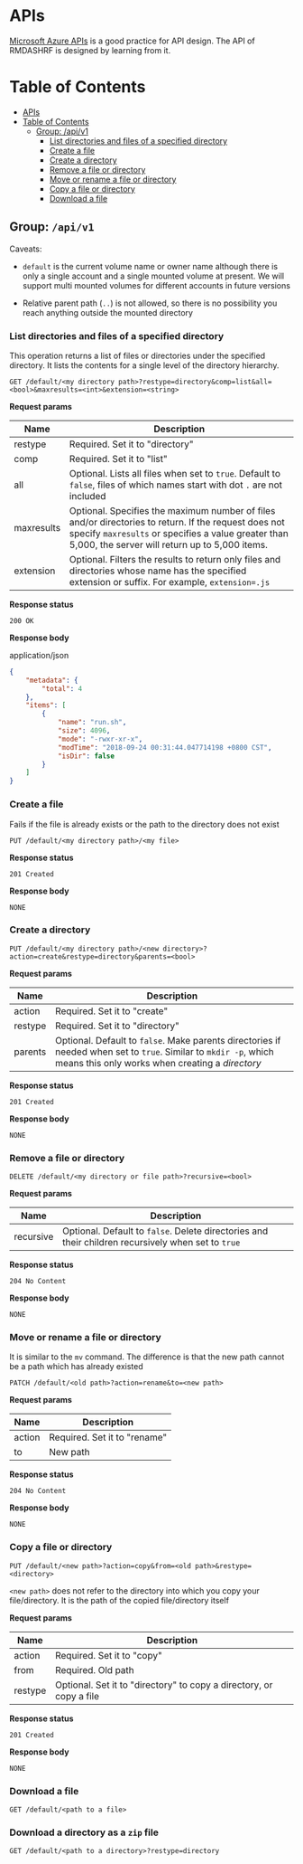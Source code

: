 # APIs

<a href="https://docs.microsoft.com/en-us/rest/api/storageservices/file-service-rest-api" target="_blank">Microsoft Azure APIs</a> is a good practice for API design. The API of RMDASHRF is designed by learning from it.

Table of Contents
=================

<!--ts-->
   * [APIs](#apis)
   * [Table of Contents](#table-of-contents)
      * [Group: /api/v1](#group-apiv1)
         * [List directories and files of a specified directory](#list-directories-and-files-of-a-specified-directory)
         * [Create a file](#create-a-file)
         * [Create a directory](#create-a-directory)
         * [Remove a file or directory](#remove-a-file-or-directory)
         * [Move or rename a file or directory](#move-or-rename-a-file-or-directory)
         * [Copy a file or directory](#copy-a-file-or-directory)
         * [Download a file](#download-a-file)

<!-- Added by: matt, at: 2018-09-26T12:43+08:00 -->

<!--te-->

## Group: `/api/v1`

Caveats: 
- `default` is the current volume name or owner name although there is only a single account and a single mounted volume at present. We will support multi mounted volumes for different accounts in future versions

- Relative parent path (`..`) is not allowed, so there is no possibility you reach anything outside the mounted directory

### List directories and files of a specified directory

This operation returns a list of files or directories under the specified directory. It lists the contents for a single level of the directory hierarchy.

```
GET /default/<my directory path>?restype=directory&comp=list&all=<bool>&maxresults=<int>&extension=<string>
```

**Request params**

|Name|Description|
|-|-|
|restype|Required. Set it to "directory"|
|comp|Required. Set it to "list"|
|all|Optional. Lists all files when set to `true`. Default to `false`, files of which names start with dot `.` are not included|
|maxresults|Optional. Specifies the maximum number of files and/or directories to return. If the request does not specify `maxresults` or specifies a value greater than 5,000, the server will return up to 5,000 items.|
|extension|Optional. Filters the results to return only files and directories whose name has the specified extension or suffix. For example, `extension=.js`|

**Response status**

```
200 OK
```

**Response body**

application/json

```json
{
    "metadata": {
        "total": 4
    },
    "items": [
        {
            "name": "run.sh",
            "size": 4096,
            "mode": "-rwxr-xr-x",
            "modTime": "2018-09-24 00:31:44.047714198 +0800 CST",
            "isDir": false
        }
    ]
}
```

### Create a file

Fails if the file is already exists or the path to the directory does not exist

```
PUT /default/<my directory path>/<my file>
```

**Response status**

```
201 Created
```

**Response body**

```
NONE
```

### Create a directory

```
PUT /default/<my directory path>/<new directory>?action=create&restype=directory&parents=<bool>
```

**Request params**

|Name|Description|
|-|-|
|action|Required. Set it to "create"|
|restype|Required. Set it to "directory"|
|parents|Optional. Default to `false`. Make parents directories if needed when set to `true`. Similar to `mkdir -p`, which means this only works when creating a *directory*|

**Response status**

```
201 Created
```

**Response body**

```
NONE
```

### Remove a file or directory

```
DELETE /default/<my directory or file path>?recursive=<bool>
```

**Request params**

|Name|Description|
|-|-|
|recursive|Optional. Default to `false`. Delete directories and their children recursively when set to `true`|

**Response status**

```
204 No Content
```

**Response body**

```
NONE
```

### Move or rename a file or directory

It is similar to the `mv` command. The difference is that the new path cannot be a path which has already existed

```
PATCH /default/<old path>?action=rename&to=<new path>
```

**Request params**

|Name|Description|
|-|-|
|action|Required. Set it to "rename"|
|to|New path|

**Response status**

```
204 No Content
```

**Response body**

```
NONE
```

### Copy a file or directory

```
PUT /default/<new path>?action=copy&from=<old path>&restype=<directory>
```

`<new path>` does not refer to the directory into which you copy your file/directory. It is the path of the copied file/directory itself

**Request params**

|Name|Description|
|-|-|
|action|Required. Set it to "copy"|
|from|Required. Old path|
|restype|Optional. Set it to "directory" to copy a directory, or copy a file|

**Response status**

```
201 Created
```

**Response body**

```
NONE
```

### Download a file

```
GET /default/<path to a file>
```

### Download a directory as a `zip` file

```
GET /default/<path to a directory>?restype=directory
```